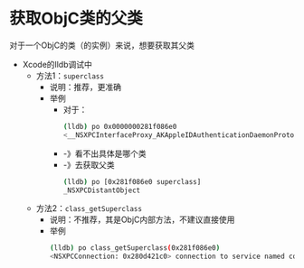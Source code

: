 # 获取ObjC类的父类

对于一个ObjC的类（的实例）来说，想要获取其父类

* Xcode的lldb调试中
  * 方法1：`superclass`
    * 说明：推荐，更准确
    * 举例
      * 对于：
        ```bash
        (lldb) po 0x0000000281f086e0
        <__NSXPCInterfaceProxy_AKAppleIDAuthenticationDaemonProtocol: 0x281f086e0>
        ```
      * -》看不出具体是哪个类
      * -》去获取父类
        ```bash
        (lldb) po [0x281f086e0 superclass]
        _NSXPCDistantObject
        ```
  * 方法2：`class_getSuperclass`
    * 说明：不推荐，其是ObjC内部方法，不建议直接使用
    * 举例
      ```bash
      (lldb) po class_getSuperclass(0x281f086e0)
      <NSXPCConnection: 0x280d421c0> connection to service named com.apple.ak.auth.xpc
      ```
